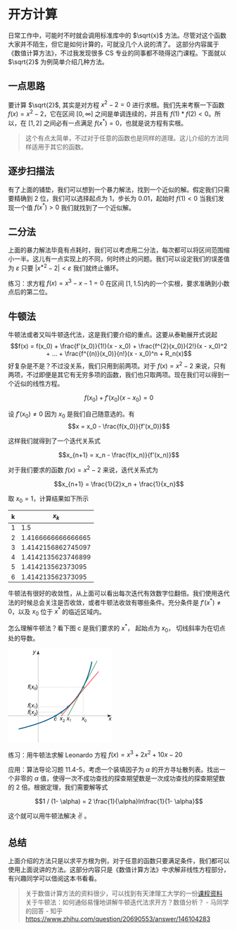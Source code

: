 # 开方计算

日常工作中，可能时不时就会调用标准库中的 $\sqrt{x}$ 方法。尽管对这个函数大家并不陌生，但它是如何计算的，可就没几个人说的清了。
这部分内容属于《数值计算方法》，不过我发现很多 CS 专业的同事都不晓得这门课程。下面就以 $\sqrt{2}$ 为例简单介绍几种方法。

## 一点思路

要计算 $\sqrt{2}$, 其实是对方程 $x^2 - 2 = 0$ 进行求根。我们先来考察一下函数 $f(x) = x^2 - 2$，它在区间 $[0, \infty]$ 之间是单调连续的，并且有 $f(1)*f(2)<0$。所以，在 $[1, 2]$ 之间必有一点满足 $f(x^{\ast}) = 0$，也就是说方程有实根。
> 这个有点太简单，不过对于任意的函数也是同样的道理。这儿介绍的方法同样适用于其它的函数。

## 逐步扫描法
有了上面的铺垫，我们可以想到一个暴力解法，找到一个近似的解。假定我们只需要精确到 2 位，我们可以选择起点为 1，步长为 0.01，起始时 $f(1) < 0$ 当我们发现一个值 $f(x^{\ast}) > 0$ 我们就找到了一个近似解。

## 二分法
上面的暴力解法毕竟有点耗时，我们可以考虑用二分法，每次都可以将区间范围缩小一半。这儿有一点实现上的不同，何时终止的问题。我们可以设定我们的误差值为 $\varepsilon$ 只要 $|x^{\ast2} - 2| < \varepsilon$ 我们就终止循环。

练习：求方程 $f(x) = x^3 - x - 1 = 0$ 在区间 $[1, 1.5]$内的一个实根，要求准确到小数点后的第二位。

## 牛顿法
牛顿法或者又叫牛顿迭代法，这是我们要介绍的重点。这要从泰勒展开式说起   
$$f(x) = f(x_0) + \frac{f'(x_0)}{1!}(x - x_0) + \frac{f^{2}(x_0)}{2!}(x - x_0)^2 + ... + \frac{f^{(n)}(x_0)}{n!}(x - x_0)^n + R_n(x)$$
好复杂是不是？不过没关系，我们只用到前两项。对于  $f(x) = x^2 -2$ 来说，只有两项，不过即便是其它有无穷多项的函数，我们也只取两项。现在我们可以得到一个近似的线性方程。

$$f(x_0) + f'(x_0)(x - x_0) = 0$$

设 $f'(x_0) \neq 0$ 因为 $x_0$ 是我们自己随意选的。有
$$x = x_0 - \frac{f(x_0)}{f'(x_0)}$$

这样我们就得到了一个迭代关系式

$$x_{n+1} = x_n - \frac{f(x_n)}{f'(x_n)}$$

对于我们要求的函数 $f(x) = x^2 -2$ 来说，迭代关系式为

$$x_{n+1} = \frac{1}{2}x_n + \frac{1}{x_n}$$

取 $x_0 = 1$，计算结果如下所示

|k|$x_k$|
|--- | --- |
|1|1.5|
|2|1.4166666666666665|
|3|1.4142156862745097|
|4|1.4142135623746899|
|5|1.414213562373095|
|6|1.414213562373095|

牛顿法有很好的收敛性，从上面可以看出每次迭代有效数字位翻倍。我们使用迭代法的时候总会关注是否收敛，或者牛顿法收敛有哪些条件。充分条件是 $f'(x^{\ast}) \neq 0$，以及 $x_0$ 位于 $x^{\ast}$ 的临近区域内。

怎么理解牛顿法？看下图 c 是我们要求的 $x^{\ast}$， 起始点为 $x_0$， 切线斜率为在切点处的导数。

![牛顿法](./newton-method.png)

练习：用牛顿法求解 Leonardo 方程 $f(x) = x^3 + 2x^2 + 10x - 20$

应用：算法导论习题 11.4-5，考虑一个装填因子为 $\alpha$ 的开方寻址散列表。找出一个非零的 $\alpha$ 值，使得一次不成功查找的探查期望数是一次成功查找的探查期望数的 2 倍。根据定理，我们需要解等式

$$1 / (1- \alpha) = 2 \frac{1}{\alpha}ln\frac{1}{1- \alpha}$$

这个就可以用牛顿法解决 ✌️ 。

## 总结

上面介绍的方法只是以求平方根为例，对于任意的函数只要满足条件，我们都可以使用上面说讲的方法。这部分内容只是《数值计算方法》中求解非线性方程部分，有兴趣同学可以借阅这本书看看。

> 关于数值计算方法的资料很少，可以找到有天津理工大学的一份[课程资料](https://github.com/DukeWF/TJUT_CS_Helper/tree/master/%5B%E5%BF%85%E4%BF%AE%5D%E6%95%B0%E5%80%BC%E8%AE%A1%E7%AE%97%E6%96%B9%E6%B3%95/%E6%95%B0%E5%80%BC%E8%AE%A1%E7%AE%97%E5%A4%8D%E4%B9%A0pdf)    
> 关于牛顿法：如何通俗易懂地讲解牛顿迭代法求开方？数值分析？ - 马同学的回答 - 知乎
https://www.zhihu.com/question/20690553/answer/146104283

